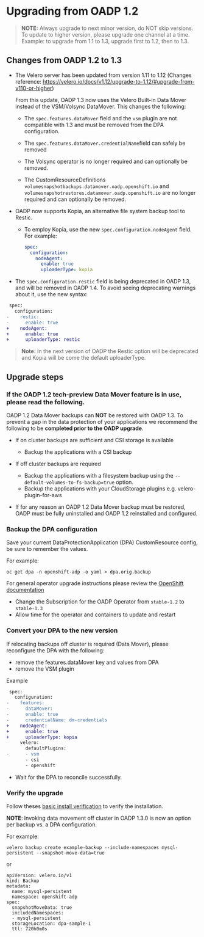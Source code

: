 # Upgrading from OADP 1.2

> **NOTE:** Always upgrade to next minor version, do NOT skip versions. To update to higher version, please upgrade one channel at a time. Example: to upgrade from 1.1 to 1.3, upgrade first to 1.2, then to 1.3.
## Changes from OADP 1.2 to 1.3

- The Velero server has been updated from version 1.11 to 1.12 (Changes reference: https://velero.io/docs/v1.12/upgrade-to-1.12/#upgrade-from-v110-or-higher)

    From this update, OADP 1.3 now uses the Velero Built-in Data Mover instead of the VSM/Volsync DataMover. This changes the following:

    - The `spec.features.dataMover` field and the `vsm` plugin are not compatible with 1.3 and must be removed from the DPA configuration.

    - The `spec.features.dataMover.credentialName`field can safely be removed

    - The Volsync operator is no longer required and can optionally be removed.

    - The CustomResourceDefinitions `volumesnapshotbackups.datamover.oadp.openshift.io` and `volumesnapshotrestores.datamover.oadp.openshift.io` are no longer required and can optionally be removed.
    
- OADP now supports Kopia, an alternative file system backup tool to Restic.

    - To employ Kopia, use the new `spec.configuration.nodeAgent` field. For example:

        ```yaml
        spec:
          configuration:
            nodeAgent:
              enable: true
              uploaderType: kopia
        ```

- The `spec.configuration.restic` field is being deprecated in OADP 1.3, and will be removed in OADP 1.4. To avoid seeing deprecating warnings about it, use the new syntax:
```diff
 spec:
   configuration:
-    restic:
-      enable: true
+    nodeAgent:
+      enable: true
+      uploaderType: restic
```

> **Note:** In the next version of OADP the Restic option will be deprecated and Kopia will be come the default uploaderType.

## Upgrade steps

### If the OADP 1.2 tech-preview Data Mover feature is in use, please read the following.

OADP 1.2 Data Mover backups can **NOT** be restored with OADP 1.3. To prevent a gap in the data protection of your applications we recommend the following to be **completed prior to the OADP upgrade**.

* If on cluster backups are sufficient and CSI storage is available
  * Backup the applications with a CSI backup

* If off cluster backups are required
  * Backup the applications with a filesystem backup using the `--default-volumes-to-fs-backup=true` option.
  * Backup the applications with your CloudStorage plugins e.g. velero-plugin-for-aws

* If for any reason an OADP 1.2 Data Mover backup must be restored, OADP must be fully uninstalled and OADP 1.2 reinstalled and configured.

### Backup the DPA configuration

Save your current DataProtectionApplication (DPA) CustomResource config, be sure to remember the values.

For example:
```
oc get dpa -n openshift-adp -o yaml > dpa.orig.backup 
```

For general operator upgrade instructions please review the [OpenShift documentation](https://docs.openshift.com/container-platform/4.13/operators/admin/olm-upgrading-operators.html)
* Change the Subscription for the OADP Operator from `stable-1.2` to `stable-1.3`
* Allow time for the operator and containers to update and restart

### Convert your DPA to the new version

If relocating backups off cluster is required (Data Mover), please reconfigure the DPA with the following:

* remove the features.dataMover key and values from DPA
* remove the VSM plugin 

Example
```diff
 spec:
   configuration:
-    features:
-      dataMover:
-      enable: true
-      credentialName: dm-credentials
+    nodeAgent:
+      enable: true
+      uploaderType: kopia
     velero:
       defaultPlugins:
-      - vsm
       - csi
       - openshift
```

* Wait for the DPA to reconcile successfully.

### Verify the upgrade 

Follow theses [basic install verification](../docs/install_olm.md#verify-install) to verify the installation.

**NOTE**: Invoking data movement off cluster in OADP 1.3.0 is now an option per backup vs. a DPA configuration.

For example:

```
velero backup create example-backup --include-namespaces mysql-persistent --snapshot-move-data=true
```
or
```
apiVersion: velero.io/v1
kind: Backup
metadata:
  name: mysql-persistent
  namespace: openshift-adp
spec:
  snapshotMoveData: true
  includedNamespaces:
  - mysql-persistent
  storageLocation: dpa-sample-1
  ttl: 720h0m0s
```